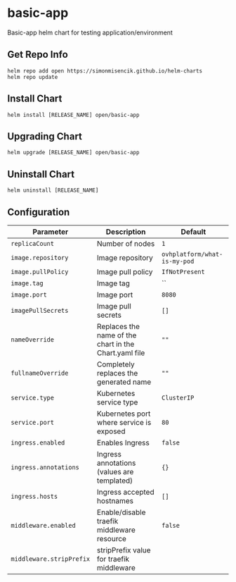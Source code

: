 # basic-app

Basic-app helm chart for testing application/environment

## Get Repo Info

```console
helm repo add open https://simonmisencik.github.io/helm-charts
helm repo update
```

## Install Chart

```console
helm install [RELEASE_NAME] open/basic-app
```

## Upgrading Chart

```console
helm upgrade [RELEASE_NAME] open/basic-app
```

## Uninstall Chart

```console
helm uninstall [RELEASE_NAME]
```

## Configuration

| Parameter | Description | Default |
|-----------|-------------|---------|
| `replicaCount` | Number of nodes | `1` |
| `image.repository` | Image repository | `ovhplatform/what-is-my-pod` |
| `image.pullPolicy` | Image pull policy | `IfNotPresent` |
| `image.tag` | Image tag | `` |
| `image.port` | Image port | `8080` |
| `imagePullSecrets` | Image pull secrets | `[]` |
| `nameOverride` | Replaces the name of the chart in the Chart.yaml file | `""` |
| `fullnameOverride` |  Completely replaces the generated name | `""` |
| `service.type` | Kubernetes service type | `ClusterIP` |
| `service.port` | Kubernetes port where service is exposed | `80` |
| `ingress.enabled` | Enables Ingress | `false` |
| `ingress.annotations` | Ingress annotations (values are templated) | `{}` |
| `ingress.hosts` | Ingress accepted hostnames  | `[]` |
| `middleware.enabled` | Enable/disable traefik middleware resource | `false` |
| `middleware.stripPrefix` | stripPrefix value for traefik middleware | |
